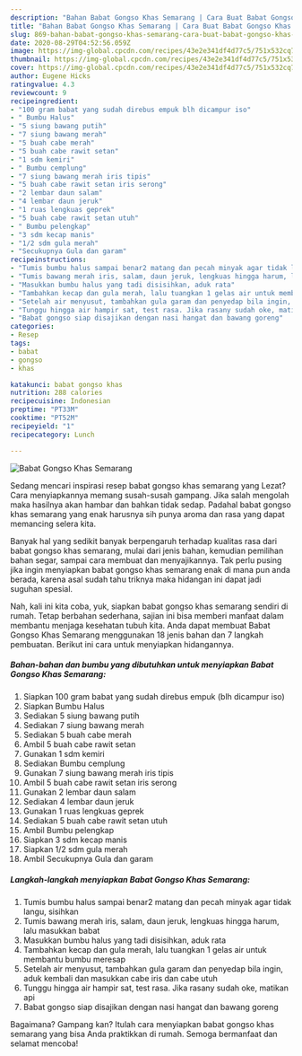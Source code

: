 ```yaml
---
description: "Bahan Babat Gongso Khas Semarang | Cara Buat Babat Gongso Khas Semarang Yang Sempurna"
title: "Bahan Babat Gongso Khas Semarang | Cara Buat Babat Gongso Khas Semarang Yang Sempurna"
slug: 869-bahan-babat-gongso-khas-semarang-cara-buat-babat-gongso-khas-semarang-yang-sempurna
date: 2020-08-29T04:52:56.059Z
image: https://img-global.cpcdn.com/recipes/43e2e341df4d77c5/751x532cq70/babat-gongso-khas-semarang-foto-resep-utama.jpg
thumbnail: https://img-global.cpcdn.com/recipes/43e2e341df4d77c5/751x532cq70/babat-gongso-khas-semarang-foto-resep-utama.jpg
cover: https://img-global.cpcdn.com/recipes/43e2e341df4d77c5/751x532cq70/babat-gongso-khas-semarang-foto-resep-utama.jpg
author: Eugene Hicks
ratingvalue: 4.3
reviewcount: 9
recipeingredient:
- "100 gram babat yang sudah direbus empuk blh dicampur iso"
- " Bumbu Halus"
- "5 siung bawang putih"
- "7 siung bawang merah"
- "5 buah cabe merah"
- "5 buah cabe rawit setan"
- "1 sdm kemiri"
- " Bumbu cemplung"
- "7 siung bawang merah iris tipis"
- "5 buah cabe rawit setan iris serong"
- "2 lembar daun salam"
- "4 lembar daun jeruk"
- "1 ruas lengkuas geprek"
- "5 buah cabe rawit setan utuh"
- " Bumbu pelengkap"
- "3 sdm kecap manis"
- "1/2 sdm gula merah"
- "Secukupnya Gula dan garam"
recipeinstructions:
- "Tumis bumbu halus sampai benar2 matang dan pecah minyak agar tidak langu, sisihkan"
- "Tumis bawang merah iris, salam, daun jeruk, lengkuas hingga harum, lalu masukkan babat"
- "Masukkan bumbu halus yang tadi disisihkan, aduk rata"
- "Tambahkan kecap dan gula merah, lalu tuangkan 1 gelas air untuk membantu bumbu meresap"
- "Setelah air menyusut, tambahkan gula garam dan penyedap bila ingin, aduk kembali dan masukkan cabe iris dan cabe utuh"
- "Tunggu hingga air hampir sat, test rasa. Jika rasany sudah oke, matikan api"
- "Babat gongso siap disajikan dengan nasi hangat dan bawang goreng"
categories:
- Resep
tags:
- babat
- gongso
- khas

katakunci: babat gongso khas 
nutrition: 288 calories
recipecuisine: Indonesian
preptime: "PT33M"
cooktime: "PT52M"
recipeyield: "1"
recipecategory: Lunch

---
```



![Babat Gongso Khas Semarang](https://img-global.cpcdn.com/recipes/43e2e341df4d77c5/751x532cq70/babat-gongso-khas-semarang-foto-resep-utama.jpg)

Sedang mencari inspirasi resep babat gongso khas semarang yang Lezat? Cara menyiapkannya memang susah-susah gampang. Jika salah mengolah maka hasilnya akan hambar dan bahkan tidak sedap. Padahal babat gongso khas semarang yang enak harusnya sih punya aroma dan rasa yang dapat memancing selera kita.

Banyak hal yang sedikit banyak berpengaruh terhadap kualitas rasa dari babat gongso khas semarang, mulai dari jenis bahan, kemudian pemilihan bahan segar, sampai cara membuat dan menyajikannya. Tak perlu pusing jika ingin menyiapkan babat gongso khas semarang enak di mana pun anda berada, karena asal sudah tahu triknya maka hidangan ini dapat jadi suguhan spesial.




Nah, kali ini kita coba, yuk, siapkan babat gongso khas semarang sendiri di rumah. Tetap berbahan sederhana, sajian ini bisa memberi manfaat dalam membantu menjaga kesehatan tubuh kita. Anda dapat membuat Babat Gongso Khas Semarang menggunakan 18 jenis bahan dan 7 langkah pembuatan. Berikut ini cara untuk menyiapkan hidangannya.

<!--inarticleads1-->

##### Bahan-bahan dan bumbu yang dibutuhkan untuk menyiapkan Babat Gongso Khas Semarang:

1. Siapkan 100 gram babat yang sudah direbus empuk (blh dicampur iso)
1. Siapkan  Bumbu Halus
1. Sediakan 5 siung bawang putih
1. Sediakan 7 siung bawang merah
1. Sediakan 5 buah cabe merah
1. Ambil 5 buah cabe rawit setan
1. Gunakan 1 sdm kemiri
1. Sediakan  Bumbu cemplung
1. Gunakan 7 siung bawang merah iris tipis
1. Ambil 5 buah cabe rawit setan iris serong
1. Gunakan 2 lembar daun salam
1. Sediakan 4 lembar daun jeruk
1. Gunakan 1 ruas lengkuas geprek
1. Sediakan 5 buah cabe rawit setan utuh
1. Ambil  Bumbu pelengkap
1. Siapkan 3 sdm kecap manis
1. Siapkan 1/2 sdm gula merah
1. Ambil Secukupnya Gula dan garam




<!--inarticleads2-->

##### Langkah-langkah menyiapkan Babat Gongso Khas Semarang:

1. Tumis bumbu halus sampai benar2 matang dan pecah minyak agar tidak langu, sisihkan
1. Tumis bawang merah iris, salam, daun jeruk, lengkuas hingga harum, lalu masukkan babat
1. Masukkan bumbu halus yang tadi disisihkan, aduk rata
1. Tambahkan kecap dan gula merah, lalu tuangkan 1 gelas air untuk membantu bumbu meresap
1. Setelah air menyusut, tambahkan gula garam dan penyedap bila ingin, aduk kembali dan masukkan cabe iris dan cabe utuh
1. Tunggu hingga air hampir sat, test rasa. Jika rasany sudah oke, matikan api
1. Babat gongso siap disajikan dengan nasi hangat dan bawang goreng




Bagaimana? Gampang kan? Itulah cara menyiapkan babat gongso khas semarang yang bisa Anda praktikkan di rumah. Semoga bermanfaat dan selamat mencoba!
